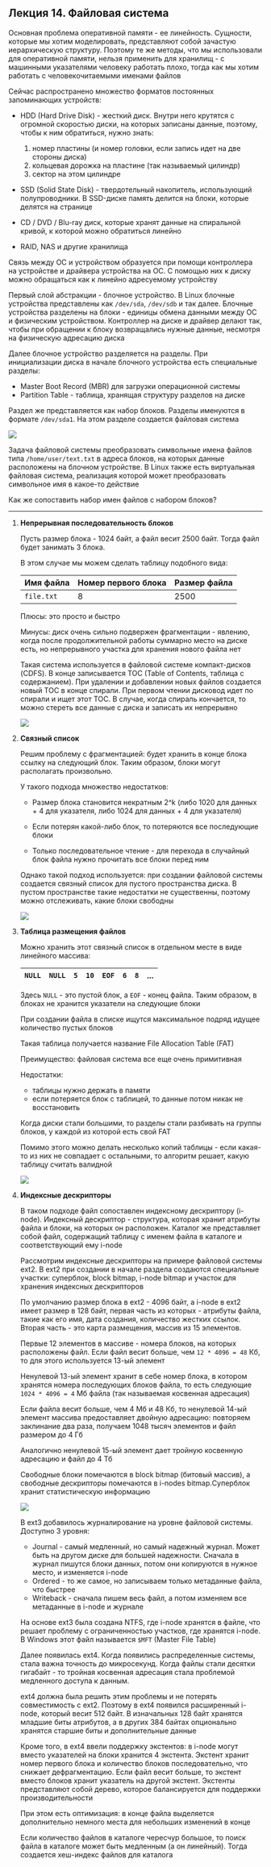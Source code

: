 ## Лекция 14. Файловая система

Основная проблема оперативной памяти - ее линейность. Сущности, которые мы хотим моделировать, представляют собой зачастую иерархическую структуру. Поэтому те же методы, что мы использовали для оперативной памяти, нельзя применить для хранилищ - с машинными указателями человеку работать плохо, тогда как мы хотим работать с человекочитаемыми именами файлов

Сейчас распространено множество форматов постоянных запоминающих устройств:

* HDD (Hard Drive Disk) - жесткий диск. Внутри него крутятся с огромной скоростью диски, на которых записаны данные, поэтому, чтобы к ним обратиться, нужно знать:

    1. номер пластины (и номер головки, если запись идет на две стороны диска)
    2. кольцевая дорожка на пластине (так называемый цилиндр)
    3. сектор на этом цилиндре

* SSD (Solid State Disk) - твердотельный накопитель, использующий полупроводники. В SSD-диске память делится на блоки, которые делятся на странице

* CD / DVD / Blu-ray диск, которые хранят данные на спиральной кривой, к которой можно обратиться линейно

* RAID, NAS и другие хранилища

Связь между ОС и устройством образуется при помощи контроллера на устройстве и драйвера устройства на ОС. С помощью них к диску можно обращаться как к линейно адресуемому устройству

Первый слой абстракции - блочное устройство. В Linux блочные устройства представлены как `/dev/sda`, `/dev/sdb` и так далее. Блочные устройства разделены на блоки - единицы обмена данными между ОС и физическим устройством. Контроллер на диске и драйвер делают так, чтобы при обращении к блоку возвращались нужные данные, несмотря на физическую адресацию диска

Далее блочное устройство разделяется на разделы. При инициализации диска в начале блочного устройства есть специальные разделы:

* Master Boot Record (MBR) для загрузки операционной системы
* Partition Table - таблица, хранящая структуру разделов на диске

Раздел же представляется как набор блоков. Разделы именуются в формате `/dev/sda1`. На этом разделе создается файловая система

![](images/opersys_2025_05_13_1.jpg)

Задача файловой системы преобразовать символьные имена файлов типа `/home/user/text.txt` в адреса блоков, на которых данные расположены на блочном устройстве. В Linux также есть виртуальная файловая система, реализация которой может преобразовать символьное имя в какое-то действие

Как же сопоставить набор имен файлов с набором блоков?

---

1. **Непрерывная последовательность блоков**

    Пусть размер блока - 1024 байт, а файл весит 2500 байт. Тогда файл будет занимать 3 блока.

    В этом случае мы можем сделать таблицу подобного вида:

    | Имя файла | Номер первого блока | Размер файла |
    |-|-|-|
    | `file.txt` | 8 | 2500 |

    Плюсы: это просто и быстро

    Минусы: диск очень сильно подвержен фрагментации - явлению, когда после продолжительной работы суммарно место на диске есть, но непрерывного участка для хранения нового файла нет

    Такая система используется в файловой системе компакт-дисков (CDFS). В конце записывается TOC (Table of Contents, таблица с содержанием). При удалении и добавлении новых файлов создается новый TOC в конце спирали. При первом чтении дисковод идет по спирали и ищет этот TOC. В случае, когда спираль кончается, то можно стереть все данные с диска и записать их непрерывно

    ![](images/opersys_2025_05_13_2.jpg)

2. **Связный список**

    Решим проблему с фрагментацией: будет хранить в конце блока ссылку на следующий блок. Таким образом, блоки могут располагать произвольно.

    У такого подхода множество недостатков:

    * Размер блока становится некратным 2^k (либо 1020 для данных + 4 для указателя, либо 1024 для данных + 4 для указателя)

    * Если потерян какой-либо блок, то потеряются все последующие блоки

    * Только последовательное чтение - для перехода в случайный блок файла нужно прочитать все блоки перед ним

    Однако такой подход используется: при создании файловой системы создается связный список для пустого пространства диска. В пустом пространстве такие недостатки не существенны, поэтому можно отслеживать, какие блоки свободны

    ![](images/opersys_2025_05_13_3.jpg)

3. **Таблица размещения файлов**

    Можно хранить этот связный список в отдельном месте в виде линейного массива:

    | `NULL` | `NULL` | `5` | `10` | `EOF` | `6` | `8` | ... |
    |-|-|-|-|-|-|-|-|

    Здесь `NULL` - это пустой блок, а `EOF` - конец файла. Таким образом, в блоках не хранится указатели на следующие блоки

    При создании файла в списке ищутся максимальное подряд идущее количество пустых блоков

    Такая таблица получается название File Allocation Table (FAT)

    Преимущество: файловая система все еще очень примитивная

    Недостатки: 
    
    * таблицы нужно держать в памяти
    * если потеряется блок с таблицей, то данные потом никак не восстановить

    Когда диски стали большими, то разделы стали разбивать на группы блоков, у каждой из которой есть свой FAT

    Помимо этого можно делать несколько копий таблицы - если какая-то из них не совпадает с остальными, то алгоритм решает, какую таблицу считать валидной

    ![](images/opersys_2025_05_13_4.jpg)

4. **Индексные дескрипторы**

    В таком подходе файл сопоставлен индексному дескриптору (i-node). Индексный дескриптор - структура, которая хранит атрибуты файла и блоки, на которых он расположен. Каталог же представляет собой файл, содержащий таблицу с именем файла в каталоге и соответствующий ему i-node

    Рассмотрим индексные дескрипторы на примере файловой системы ext2. В ext2 при создании в начале раздела создаются специальные участки: суперблок, block bitmap, i-node bitmap и участок для хранения индексных дескрипторов
    
    По умолчанию размер блока в ext2 - 4096 байт, а i-node в ext2 имеет размер в 128 байт, первая часть из которых - атрибуты файла, такие как его имя, дата создания, количество жестких ссылок. Вторая часть - это карта размещения, массив из 15 элементов.

    Первые 12 элементов в массиве - номера блоков, на которых расположены файл. Если файл весит больше, чем `12 * 4096 = 48` Кб, то для этого используется 13-ый элемент

    Ненулевой 13-ый элемент хранит в себе номер блока, в котором хранятся номера последующих блоков файла, то есть следующие `1024 * 4096 = 4` Мб файла (так называемая косвенная адресация)

    Если файла весит больше, чем 4 Мб и 48 Кб, то ненулевой 14-ый элемент массива предоставляет двойную адресацию: повторяем заклинание два раза, получаем 1048 тысяч элементов и файл размером до 4 Гб

    Аналогично ненулевой 15-ый элемент дает тройную косвенную адресацию и файл до 4 Тб

    Свободные блоки помечаются в block bitmap (битовый массив), а свободные дескрипторы помечаются в i-nodes bitmap.Суперблок хранит статистическую информацию

    ![](images/opersys_2025_05_13_5.jpg)

    В ext3 добавилось журналирование на уровне файловой системы. Доступно 3 уровня:

    * Journal - самый медленный, но самый надежный журнал. Может быть на другом диске для большей надежности. Сначала в журнал пишутся блоки данных, потом они копируются в нужное место, и изменяется i-node
    * Ordered - то же самое, но записываем только метаданные файла, что быстрее
    * Writeback - сначала пишем весь файл, а потом изменяем все метаданные в i-node и журнале

    На основе ext3 была создана NTFS, где i-node хранятся в файле, что решает проблему с ограниченностью участков, где хранятся i-node. В Windows этот файл называется `$MFT` (Master File Table)

    Далее появилась ext4. Когда появились распределенные системы, стала важна точность до микросекунд. Когда файлы стали десятки гигабайт - то тройная косвенная адресация стала проблемой медленного доступа к данным.

    ext4 должна была решить этим проблемы и не потерять совместимость с ext2. Поэтому в ext4 появился расширенный i-node, который весит 512 байт. В изначальных 128 байт хранятся младшие биты атрибутов, а в других 384 байтах опционально хранятся старшие биты и дополнительные данные

    Кроме того, в ext4 ввели поддержку экстентов: в i-node могут вместо указателей на блоки хранится 4 экстента. Экстент хранит номер первого блока и количество блоков последовательно, что снижает дефрагментацию.
    Если файл весит больше, то экстент вместо блоков хранит указатель на другой экстент. Экстенты представляют собой дерево, которое балансируется для поддержки производительности

    При этом есть оптимизация: в конце файла выделяется дополнительно немного места для небольших изменений в конце

    Если количество файлов в каталоге чересчур большое, то поиск файла в каталоге может быть медленным (а он линейный). Тогда создается хеш-индекс файлов для каталога


